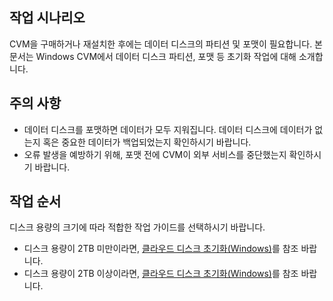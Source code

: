 ## 작업 시나리오
CVM을 구매하거나 재설치한 후에는 데이터 디스크의 파티션 및 포맷이 필요합니다. 본 문서는 Windows CVM에서 데이터 디스크 파티션, 포맷 등 초기화 작업에 대해 소개합니다.

## 주의 사항

- 데이터 디스크를 포맷하면 데이터가 모두 지워집니다. 데이터 디스크에 데이터가 없는지 혹은 중요한 데이터가 백업되었는지 확인하시기 바랍니다.
- 오류 발생을 예방하기 위해, 포맷 전에 CVM이 외부 서비스를 중단했는지 확인하시기 바랍니다.

## 작업 순서

디스크 용량의 크기에 따라 적합한 작업 가이드를 선택하시기 바랍니다.
- 디스크 용량이 2TB 미만이라면, [클라우드 디스크 초기화(Windows)](https://intl.cloud.tencent.com/document/product/362/31597)를 참조 바랍니다.
- 디스크 용량이 2TB 이상이라면, [클라우드 디스크 초기화(Windows)](https://intl.cloud.tencent.com/document/product/362/31598)를 참조 바랍니다.

